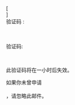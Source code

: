 [<br host>] <br action>验证码 : <br code>

<br url> <br action>验证码:

<br code>

此验证码将在一小时后失效。

如果你未曾申请 <br url> <br action>，请忽略此邮件。
